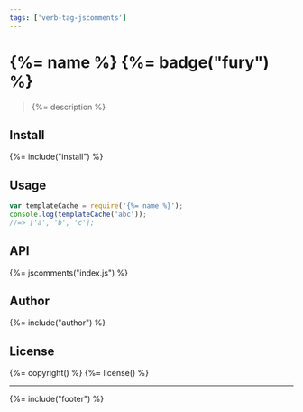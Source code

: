 ```yaml
---
tags: ['verb-tag-jscomments']
---
```

# {%= name %} {%= badge("fury") %}

> {%= description %}

## Install
{%= include("install") %}

## Usage

```js
var templateCache = require('{%= name %}');
console.log(templateCache('abc'));
//=> ['a', 'b', 'c'];
```

## API
{%= jscomments("index.js") %}

## Author
{%= include("author") %}

## License
{%= copyright() %}
{%= license() %}

***

{%= include("footer") %}

[delims]: https://github.com/jonschlinkert/delims "Easily customize lodash template delimiters"
[lodash]: https://github.com/lodash/lodash